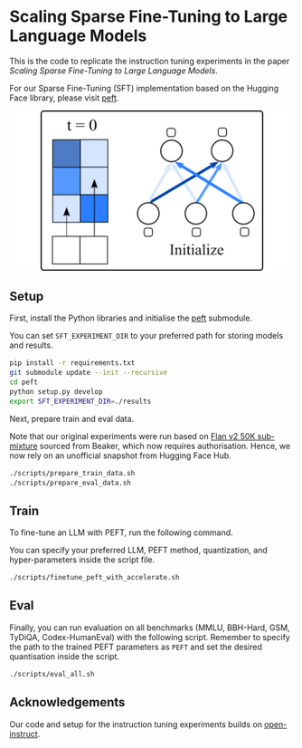 # Scaling Sparse Fine-Tuning to Large Language Models

This is the code to replicate the instruction tuning experiments in the paper *Scaling Sparse Fine-Tuning to Large Language Models*.

For our Sparse Fine-Tuning (SFT) implementation based on the Hugging Face library, please visit [peft](https://github.com/AlanAnsell/peft).

![Sparse Fine Tuning Phases](media/sft_highres.gif)

## Setup
First, install the Python libraries and initialise the [peft](https://github.com/AlanAnsell/peft) submodule.

You can set `SFT_EXPERIMENT_DIR` to your preferred path for storing models and results.

```bash
pip install -r requirements.txt
git submodule update --init --recursive
cd peft
python setup.py develop
export SFT_EXPERIMENT_DIR=./results
```

Next, prepare train and eval data. 

Note that our original experiments were run based on [Flan v2 50K sub-mixture](https://beaker.org/api/v3/datasets/01HBS0N5ZSDF5AECA9VMB1RKXQ/files/flan_v2_resampled_50k.jsonl) sourced from Beaker, which now requires authorisation. Hence, we now rely on an unofficial snapshot from Hugging Face Hub.

```bash
./scripts/prepare_train_data.sh
./scripts/prepare_eval_data.sh
```

## Train

To fine-tune an LLM with PEFT, run the following command.

You can specify your preferred LLM, PEFT method, quantization, and hyper-parameters inside the script file.

```bash
./scripts/finetune_peft_with_accelerate.sh
```

## Eval

Finally, you can run evaluation on all benchmarks (MMLU, BBH-Hard, GSM, TyDiQA, Codex-HumanEval) with the following script. Remember to specify the path to the trained PEFT parameters as `PEFT` and set the desired quantisation inside the script.

```bash
./scripts/eval_all.sh
```

## Acknowledgements
Our code and setup for the instruction tuning experiments builds on [open-instruct](https://github.com/allenai/open-instruct).